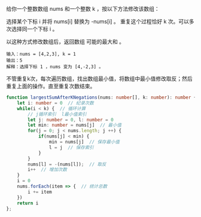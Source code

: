 给你一个整数数组 nums 和一个整数 k ，按以下方法修改该数组：

选择某个下标 i 并将 nums[i] 替换为 -nums[i] 。
重复这个过程恰好 k 次。可以多次选择同一个下标 i 。

以这种方式修改数组后，返回数组 可能的最大和 。

```
输入：nums = [4,2,3], k = 1
输出：5
解释：选择下标 1 ，nums 变为 [4,-2,3] 。
```

不管重复k次，每次遍历数组，找出数组最小值，将数组中最小值修改取反；然后重复上面的操作。直至重复次数结束。

```ts
function largestSumAfterKNegations(nums: number[], k: number): number {
    let i: number = 0  // 纪录次数
    while(i < k) {  // 循环计算
        // j循环索引  l最小值索引
        let j: number = 0, l: number = 0
        let min: number = nums[j]  // 最小值
        for(j = 0; j < nums.length; j ++) {
            if(nums[j] < min) {
                min = nums[j]  // 保存最小值
                l = j  // 保存索引
            }
        }
        nums[l] = -(nums[l]);  // 取反
        i++  // 增加次数
    } 
    i = 0
    nums.forEach(item => {  // 统计总数
        i += item
    })
    return i
};
```

